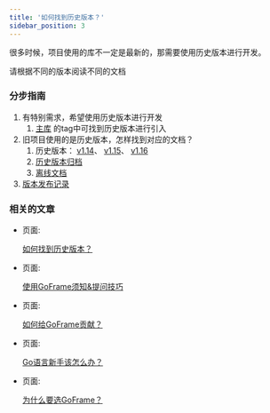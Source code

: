 ```yaml
---
title: '如何找到历史版本？'
sidebar_position: 3
---
```


很多时候，项目使用的库不一定是最新的，那需要使用历史版本进行开发。

请根据不同的版本阅读不同的文档

### 分步指南

1. 有特别需求，希望使用历史版本进行开发
   1. [主库](https://github.com/gogf/gf/tags) 的tag中可找到历史版本进行引入
2. 旧项目使用的是历史版本，怎样找到对应的文档？
   1. 历史版本： [v1.14](https://goframe.org/display/gf114)、 [v1.15](https://goframe.org/display/gf115)、 [v1.16](https://goframe.org/display/gf116)
   2. [历史版本归档](https://goframe.org/spacedirectory/view.action)
   3. [离线文档](https://github.com/gogf/goframe.org-pdf)
3. [版本发布记录](/docs/版本发布记录)

### 相关的文章

- 页面:

  [如何找到历史版本？](/docs/其他资料/文档小助手-向导/如何找到历史版本？)

- 页面:

  [使用GoFrame须知&提问技巧](/docs/其他资料/文档小助手-向导/使用GoFrame须知&提问技巧)

- 页面:

  [如何给GoFrame贡献？](/docs/其他资料/文档小助手-向导/如何给GoFrame贡献？)

- 页面:

  [Go语言新手该怎么办？](/docs/其他资料/文档小助手-向导/Go语言新手该怎么办？)

- 页面:

  [为什么要选GoFrame？](/docs/其他资料/文档小助手-向导/为什么要选GoFrame？)